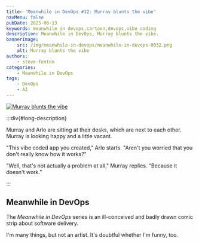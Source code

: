 ```yaml
---
title: 'Meanwhile in DevOps #32: Murray blunts the vibe'
navMenu: false
pubDate: 2025-06-13
keywords: meanwhile in devops,cartoon,devops,vibe coding
description: Meanwhile in DevOps, Murray blunts the vibe.
bannerImage:
    src: /img/meanwhile-in-devops/meanwhile-in-devops-0032.png
    alt: Murray blunts the vibe
authors:
    - steve-fenton
categories:
    - Meanwhile in DevOps
tags:
    - DevOps
    - AI
---
```


<a href="#long-description">
<img src="/img/meanwhile-in-devops/meanwhile-in-devops-0032.png" alt="Murray blunts the vibe" />
</a>

:::div{#long-description}

Murray and Arlo are sitting at their desks, which are next to each other. Murray is looking happy and a little vacant.

"This vibe coded app you created," Arlo starts. "Aren't you worried that you don't really know how it works?"

"Well, that's not actually a problem at all," Murray replies. "Because it doesn't work."

:::

## Meanwhile in DevOps

The *Meanwhile in DevOps* series is an ill-conceived and badly drawn comic strip about software delivery.

I'm many things, but not an artist. It's doubtful whether I'm funny, too.
